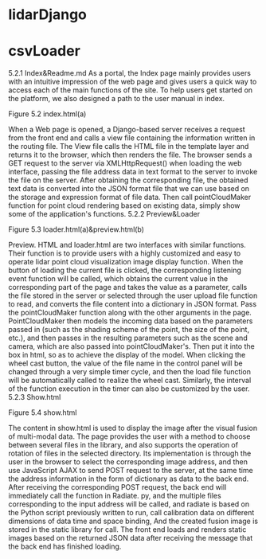 # lidarDjango

# csvLoader
 
5.2.1 Index&Readme.md
As a portal, the Index page mainly provides users with an intuitive impression of the web page and gives users a quick way to access each of the main functions of the site. To help users get started on the platform, we also designed a path to the user manual in index.



Figure 5.2  index.html(a)

When a Web page is opened, a Django-based server receives a request from the front end and calls a view file containing the information written in the routing file. The View file calls the HTML file in the template layer and returns it to the browser, which then renders the file.
The browser sends a GET request to the server via XMLHttpRequest() when loading the web interface, passing the file address data in text format to the server to invoke the file on the server.
After obtaining the corresponding file, the obtained text data is converted into the JSON format file that we can use based on the storage and expression format of file data. Then call pointCloudMaker function for point cloud rendering based on existing data, simply show some of the application's functions.
5.2.2 Preview&Loader


  

Figure 5.3  loader.html(a)&preview.html(b)

Preview. HTML and loader.html are two interfaces with similar functions. Their function is to provide users with a highly customized and easy to operate lidar point cloud visualization image display function.
When the button of loading the current file is clicked, the corresponding listening event function will be called, which obtains the current value in the corresponding part of the page and takes the value as a parameter, calls the file stored in the server or selected through the user upload file function to read, and converts the file content into a dictionary in JSON format. Pass the pointCloudMaker function along with the other arguments in the page. PointCloudMaker then models the incoming data based on the parameters passed in (such as the shading scheme of the point, the size of the point, etc.), and then passes in the resulting parameters such as the scene and camera, which are also passed into pointCloudMaker's. Then put it into the <canvas> box in html, so as to achieve the display of the model. When clicking the wheel cast button, the value of the file name in the control panel will be changed through a very simple timer cycle, and then the load file function will be automatically called to realize the wheel cast. Similarly, the interval of the function execution in the timer can also be customized by the user.
5.2.3 Show.html


Figure 5.4  show.html

The content in show.html is used to display the image after the visual fusion of multi-modal data. The page provides the user with a method to choose between several files in the library, and also supports the operation of rotation of files in the selected directory.
Its implementation is through the user in the browser to select the corresponding image address, and then use JavaScript AJAX to send POST request to the server, at the same time the address information in the form of dictionary as data to the back end. After receiving the corresponding POST request, the back end will immediately call the function in Radiate. py, and the multiple files corresponding to the input address will be called, and radiate is based on the Python script previously written to run, call calibration data on different dimensions of data time and space binding, And the created fusion image is stored in the static library for call. The front end loads and renders static images based on the returned JSON data after receiving the message that the back end has finished loading.
